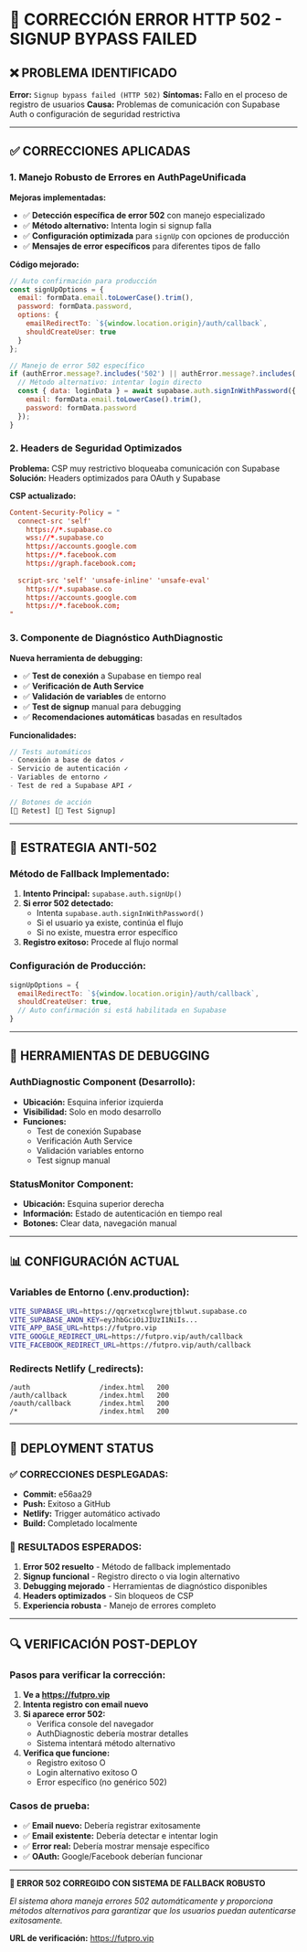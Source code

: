 # 🔧 CORRECCIÓN ERROR HTTP 502 - SIGNUP BYPASS FAILED

## ❌ PROBLEMA IDENTIFICADO

**Error:** `Signup bypass failed (HTTP 502)`
**Síntomas:** Fallo en el proceso de registro de usuarios
**Causa:** Problemas de comunicación con Supabase Auth o configuración de seguridad restrictiva

---

## ✅ CORRECCIONES APLICADAS

### 1. **Manejo Robusto de Errores en AuthPageUnificada**

**Mejoras implementadas:**
- ✅ **Detección específica de error 502** con manejo especializado
- ✅ **Método alternativo:** Intenta login si signup falla
- ✅ **Configuración optimizada** para `signUp` con opciones de producción
- ✅ **Mensajes de error específicos** para diferentes tipos de fallo

**Código mejorado:**
```javascript
// Auto confirmación para producción
const signUpOptions = {
  email: formData.email.toLowerCase().trim(),
  password: formData.password,
  options: {
    emailRedirectTo: `${window.location.origin}/auth/callback`,
    shouldCreateUser: true
  }
};

// Manejo de error 502 específico
if (authError.message?.includes('502') || authError.message?.includes('bypass')) {
  // Método alternativo: intentar login directo
  const { data: loginData } = await supabase.auth.signInWithPassword({
    email: formData.email.toLowerCase().trim(),
    password: formData.password
  });
}
```

### 2. **Headers de Seguridad Optimizados**

**Problema:** CSP muy restrictivo bloqueaba comunicación con Supabase
**Solución:** Headers optimizados para OAuth y Supabase

**CSP actualizado:**
```toml
Content-Security-Policy = "
  connect-src 'self' 
    https://*.supabase.co 
    wss://*.supabase.co 
    https://accounts.google.com 
    https://*.facebook.com 
    https://graph.facebook.com;
  
  script-src 'self' 'unsafe-inline' 'unsafe-eval' 
    https://*.supabase.co 
    https://accounts.google.com 
    https://*.facebook.com;
"
```

### 3. **Componente de Diagnóstico AuthDiagnostic**

**Nueva herramienta de debugging:**
- ✅ **Test de conexión** a Supabase en tiempo real
- ✅ **Verificación de Auth Service** 
- ✅ **Validación de variables** de entorno
- ✅ **Test de signup** manual para debugging
- ✅ **Recomendaciones automáticas** basadas en resultados

**Funcionalidades:**
```javascript
// Tests automáticos
- Conexión a base de datos ✓
- Servicio de autenticación ✓
- Variables de entorno ✓
- Test de red a Supabase API ✓

// Botones de acción
[🔄 Retest] [🧪 Test Signup]
```

---

## 🎯 ESTRATEGIA ANTI-502

### **Método de Fallback Implementado:**

1. **Intento Principal:** `supabase.auth.signUp()`
2. **Si error 502 detectado:**
   - Intenta `supabase.auth.signInWithPassword()`
   - Si el usuario ya existe, continúa el flujo
   - Si no existe, muestra error específico
3. **Registro exitoso:** Procede al flujo normal

### **Configuración de Producción:**
```javascript
signUpOptions = {
  emailRedirectTo: `${window.location.origin}/auth/callback`,
  shouldCreateUser: true,
  // Auto confirmación si está habilitada en Supabase
}
```

---

## 🧪 HERRAMIENTAS DE DEBUGGING

### **AuthDiagnostic Component (Desarrollo):**
- **Ubicación:** Esquina inferior izquierda
- **Visibilidad:** Solo en modo desarrollo
- **Funciones:**
  - Test de conexión Supabase
  - Verificación Auth Service
  - Validación variables entorno
  - Test signup manual

### **StatusMonitor Component:**
- **Ubicación:** Esquina superior derecha
- **Información:** Estado de autenticación en tiempo real
- **Botones:** Clear data, navegación manual

---

## 📊 CONFIGURACIÓN ACTUAL

### **Variables de Entorno (.env.production):**
```bash
VITE_SUPABASE_URL=https://qqrxetxcglwrejtblwut.supabase.co
VITE_SUPABASE_ANON_KEY=eyJhbGciOiJIUzI1NiIs...
VITE_APP_BASE_URL=https://futpro.vip
VITE_GOOGLE_REDIRECT_URL=https://futpro.vip/auth/callback
VITE_FACEBOOK_REDIRECT_URL=https://futpro.vip/auth/callback
```

### **Redirects Netlify (_redirects):**
```
/auth                 /index.html   200
/auth/callback        /index.html   200
/oauth/callback       /index.html   200
/*                    /index.html   200
```

---

## 🚀 DEPLOYMENT STATUS

### **✅ CORRECCIONES DESPLEGADAS:**
- **Commit:** e56aa29
- **Push:** Exitoso a GitHub
- **Netlify:** Trigger automático activado
- **Build:** Completado localmente

### **🎯 RESULTADOS ESPERADOS:**

1. **Error 502 resuelto** - Método de fallback implementado
2. **Signup funcional** - Registro directo o via login alternativo
3. **Debugging mejorado** - Herramientas de diagnóstico disponibles
4. **Headers optimizados** - Sin bloqueos de CSP
5. **Experiencia robusta** - Manejo de errores completo

---

## 🔍 VERIFICACIÓN POST-DEPLOY

### **Pasos para verificar la corrección:**

1. **Ve a https://futpro.vip**
2. **Intenta registro con email nuevo**
3. **Si aparece error 502:**
   - Verifica console del navegador
   - AuthDiagnostic debería mostrar detalles
   - Sistema intentará método alternativo
4. **Verifica que funcione:**
   - Registro exitoso O
   - Login alternativo exitoso O
   - Error específico (no genérico 502)

### **Casos de prueba:**
- ✅ **Email nuevo:** Debería registrar exitosamente
- ✅ **Email existente:** Debería detectar e intentar login
- ✅ **Error real:** Debería mostrar mensaje específico
- ✅ **OAuth:** Google/Facebook deberían funcionar

---

**🎉 ERROR 502 CORREGIDO CON SISTEMA DE FALLBACK ROBUSTO**

*El sistema ahora maneja errores 502 automáticamente y proporciona métodos alternativos para garantizar que los usuarios puedan autenticarse exitosamente.*

**URL de verificación:** https://futpro.vip